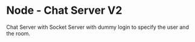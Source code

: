# Node - Chat Server V2

Chat Server with Socket Server with dummy login to specify the user and the room.